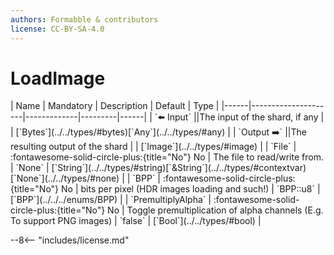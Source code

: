 ```yaml
---
authors: Formabble & contributors
license: CC-BY-SA-4.0
---
```



# LoadImage

<div class="sh-parameters" markdown="1">
| Name | Mandatory | Description | Default | Type |
|------|---------------------|-------------|---------|------|
| `⬅️ Input` ||The input of the shard, if any | | [`Bytes`](../../types/#bytes)[`Any`](../../types/#any) |
| `Output ➡️` ||The resulting output of the shard | | [`Image`](../../types/#image) |
| `File` | :fontawesome-solid-circle-plus:{title="No"} No  | The file to read/write from. | `None` | [`String`](../../types/#string)[`&String`](../../types/#contextvar)[`None`](../../types/#none) |
| `BPP` | :fontawesome-solid-circle-plus:{title="No"} No  | bits per pixel (HDR images loading and such!) | `BPP::u8` | [`BPP`](../../../enums/BPP) |
| `PremultiplyAlpha` | :fontawesome-solid-circle-plus:{title="No"} No  | Toggle premultiplication of alpha channels (E.g. To support PNG images) | `false` | [`Bool`](../../types/#bool) |

</div>



--8<-- "includes/license.md"

